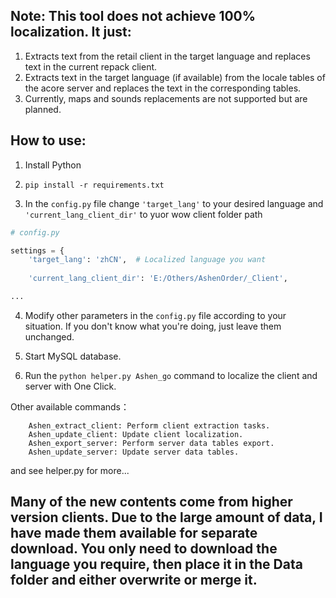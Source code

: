 ## Note: This tool does not achieve 100% localization. It just:

1. Extracts text from the retail client in the target language and replaces text in the current repack client.
2. Extracts text in the target language (if available) from the locale tables of the acore server and replaces the text in the corresponding tables.
3. Currently, maps and sounds replacements are not supported but are planned.

## How to use:

1. Install Python

2. `pip install -r requirements.txt`

3. In the `config.py` file change `'target_lang'` to your desired language and `'current_lang_client_dir'` to yuor wow client folder path

```python
# config.py

settings = {
    'target_lang': 'zhCN',  # Localized language you want
    
	'current_lang_client_dir': 'E:/Others/AshenOrder/_Client',

...
```

4. Modify other parameters in the `config.py` file according to your situation. If you don't know what you're doing, just leave them unchanged.

5. Start MySQL database.

6. Run the `python helper.py Ashen_go` command to localize the client and server with One Click.

Other available commands：

```
    Ashen_extract_client: Perform client extraction tasks.
    Ashen_update_client: Update client localization.
    Ashen_export_server: Perform server data tables export.
    Ashen_update_server: Update server data tables.

```
and see helper.py for more...

## Many of the new contents come from higher version clients. Due to the large amount of data, I have made them available for separate download. You only need to download the language you require, then place it in the Data folder and either overwrite or merge it.
